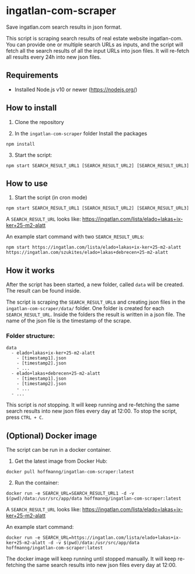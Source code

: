 # ingatlan-com-scraper
Save ingatlan.com search results in json format.

This script is scraping search results of real estate website ingatlan-com. You can provide one or multiple search URLs as inputs, and the script will fetch all the search results of all the input URLs into json files. It will re-fetch all results every 24h into new json files.

## Requirements
- Installed Node.js v10 or newer (https://nodejs.org/)

## How to install
1. Clone the repository

2. In the `ingatlan-com-scraper` folder Install the packages
```console
npm install
```

3. Start the script:
```console
npm start SEARCH_RESULT_URL1 [SEARCH_RESULT_URL2] [SEARCH_RESULT_URL3]
```

## How to use
1. Start the script (in cron mode)
```console
npm start SEARCH_RESULT_URL1 [SEARCH_RESULT_URL2] [SEARCH_RESULT_URL3] 
```
A `SEARCH_RESULT_URL` looks like: https://ingatlan.com/lista/elado+lakas+ix-ker+25-m2-alatt

An example start command with two `SEARCH_RESULT_URL`s:
```console
npm start https://ingatlan.com/lista/elado+lakas+ix-ker+25-m2-alatt https://ingatlan.com/szukites/elado+lakas+debrecen+25-m2-alatt
```

## How it works
After the script has been started, a new folder, called `data` will be created. The result can be found inside.

The script is scraping the `SEARCH_RESULT_URL`s and creating json files in the `ingatlan-com-scraper/data/` folder. One folder is created for each `SEARCH_RESULT_URL`. Inside the folders the result is written in a json file. The name of the json file is the timestamp of the scrape. 

### Folder structure:
```console
data
  - elado+lakas+ix-ker+25-m2-alatt
    - [timestamp1].json
    - [timestamp2].json
    - ...
  - elado+lakas+debrecen+25-m2-alatt
    - [timestamp1].json
    - [timestamp2].json
    - ...
  - ...
```

This script is _not_ stopping. It will keep running and re-fetching the same search results into new json files every day at 12:00. To stop the script, press `CTRL + C`. 


## (Optional) Docker image
The script can be run in a docker container. 

1. Get the latest image from Docker Hub:
```console
docker pull hoffmanng/ingatlan-com-scraper:latest
```

2. Run the container:
```console
docker run -e SEARCH_URL=SEARCH_RESULT_URL1 -d -v $(pwd)/data:/usr/src/app/data hoffmanng/ingatlan-com-scraper:latest
```
A `SEARCH_RESULT_URL` looks like: https://ingatlan.com/lista/elado+lakas+ix-ker+25-m2-alatt

An example start command:
```console
docker run -e SEARCH_URL=https://ingatlan.com/lista/elado+lakas+ix-ker+25-m2-alatt -d -v $(pwd)/data:/usr/src/app/data hoffmanng/ingatlan-com-scraper:latest
```

The docker image will keep running until stopped manually. It will keep re-fetching the same search results into new json files every day at 12:00. 

